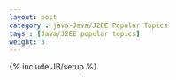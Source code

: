 ```yaml
---
layout: post
category : java-Java/J2EE Popular Topics
tags : [Java/J2EE popular topics]
weight: 3
---
```


{% include JB/setup %}
